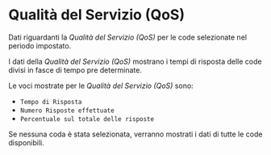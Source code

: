 # Qualità del Servizio (QoS)
 
Dati riguardanti la *Qualità del Servizio (QoS)* per le code 
selezionate nel periodo impostato. 
 
I dati della *Qualità del Servizio (QoS)* mostrano i tempi di risposta 
delle code divisi in fasce di tempo pre determinate.

Le voci mostrate per le *Qualità del Servizio (QoS)* sono: 
 
- `Tempo di Risposta`
- `Numero Risposte effettuate`
- `Percentuale sul totale delle risposte`

Se nessuna coda è stata selezionata, verranno mostrati i dati di tutte
le code disponibili.
